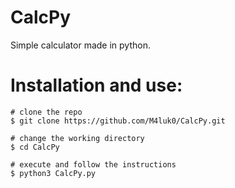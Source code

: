 # CalcPy
Simple calculator made in python.

# Installation and use:
```console
# clone the repo
$ git clone https://github.com/M4luk0/CalcPy.git

# change the working directory
$ cd CalcPy

# execute and follow the instructions
$ python3 CalcPy.py
```
